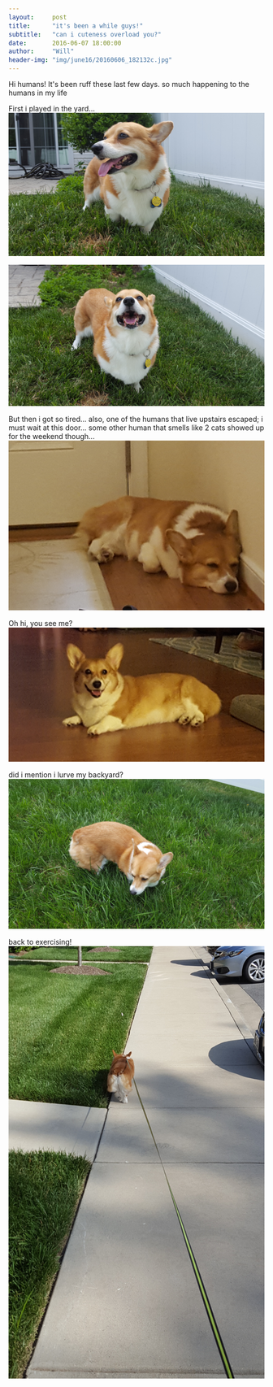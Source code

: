 ```yaml
---
layout:     post
title:      "it's been a while guys!"
subtitle:   "can i cuteness overload you?"
date:       2016-06-07 18:00:00
author:     "Will"
header-img: "img/june16/20160606_182132c.jpg"
---
```


Hi humans! It's been ruff these last few days. so much happening to the humans in my life

First i played in the yard...
![outside](/img/june16/20160527_153627c.jpg)

![outside](/img/june16/20160527_153631c.jpg)

But then i got so tired... also, one of the humans that live upstairs escaped; i must wait at this door... some other human that smells like 2 cats showed up for the weekend though...
![outside](/img/june16/20160529_155651c.jpg)

Oh hi, you see me?
![outside](/img/june16/20160529_204843c.jpg)

did i mention i lurve my backyard?
![outside](/img/june16/20160601_131030c.jpg)

back to exercising!
![outside](/img/june16/20160607_171748c.jpg)
